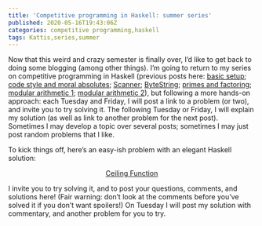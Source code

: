 ```yaml
---
title: 'Competitive programming in Haskell: summer series'
published: 2020-05-16T19:43:06Z
categories: competitive programming,haskell
tags: Kattis,series,summer
---
```


<p>Now that this weird and crazy semester is finally over, I’d like to get back to doing some blogging (among other things). I’m going to return to my series on competitive programming in Haskell (previous posts here: <a href="https://byorgey.wordpress.com/2019/04/24/competitive-programming-in-haskell-basic-setup/">basic setup</a>; <a href="https://byorgey.wordpress.com/2019/04/30/code-style-and-moral-absolutes/">code style and moral absolutes</a>; <a href="https://byorgey.wordpress.com/2019/05/22/competitive-programming-in-haskell-scanner/">Scanner</a>; <a href="https://byorgey.wordpress.com/2019/10/12/competitive-programming-in-haskell-reading-large-inputs-with-bytestring/">ByteString</a>; <a href="https://byorgey.wordpress.com/2020/02/07/competitive-programming-in-haskell-primes-and-factoring/">primes and factoring</a>; <a href="https://byorgey.wordpress.com/2020/02/15/competitive-programming-in-haskell-modular-arithmetic-part-1/">modular arithmetic 1</a>; <a href="https://byorgey.wordpress.com/2020/03/03/competitive-programming-in-haskell-modular-arithmetic-part-2/">modular arithmetic 2</a>), but following a more hands-on approach: each Tuesday and Friday, I will post a link to a problem (or two), and invite you to try solving it. The following Tuesday or Friday, I will explain my solution (as well as link to another problem for the next post). Sometimes I may develop a topic over several posts; sometimes I may just post random problems that I like.</p>
<p>To kick things off, here’s an easy-ish problem with an elegant Haskell solution:</p>
<div style="text-align:center;">
<p><a href="https://open.kattis.com/problems/ceiling">Ceiling Function</a></p>
</div>
<p>I invite you to try solving it, and to post your questions, comments, and solutions here! (Fair warning: don’t look at the comments before you’ve solved it if you don’t want spoilers!) On Tuesday I will post my solution with commentary, and another problem for you to try.</p>

